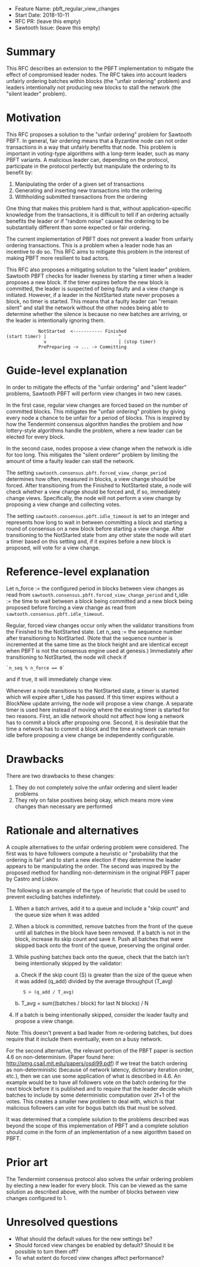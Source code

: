 - Feature Name: pbft_regular_view_changes
- Start Date: 2018-10-11
- RFC PR: (leave this empty)
- Sawtooth Issue: (leave this empty)

# Summary
[summary]: #summary

This RFC describes an extension to the PBFT implementation to mitigate the
effect of compromised leader nodes. The RFC takes into account leaders unfairly
ordering batches within blocks (the "unfair ordering" problem) and leaders
intentionally not producing new blocks to stall the network (the "silent
leader" problem).

# Motivation
[motivation]: #motivation

This RFC proposes a solution to the "unfair ordering" problem for Sawtooth
PBFT. In general, fair ordering means that a Byzantine node can not order
transactions in a way that unfairly benefits that node. This problem is
important in voting-type algorithms with a long-term leader, such as many PBFT
variants. A malicious leader can, depending on the protocol, participate in the
protocol perfectly but manipulate the ordering to its benefit by:

1. Manipulating the order of a given set of transactions
2. Generating and inserting new transactions into the ordering
3. Withholding submitted transactions from the ordering

One thing that makes this problem hard is that, without application-specific
knowledge from the transactions, it is difficult to tell if an ordering
actually benefits the leader or if "random noise" caused the ordering to be
substantially different than some expected or fair ordering.

The current implementation of PBFT does not prevent a leader from unfairly
ordering transactions. This is a problem when a leader node has an incentive to
do so. This RFC aims to mitigate this problem in the interest of making PBFT
more resilient to bad actors.

This RFC also proposes a mitigating solution to the "silent leader" problem.
Sawtooth PBFT checks for leader liveness by starting a timer when a leader
proposes a new block. If the timer expires before the new block is committed,
the leader is suspected of being faulty and a view change is initiated.
However, if a leader in the NotStarted state never proposes a block, no timer
is started. This means that a faulty leader can "remain silent" and stall the
network without the other nodes being able to determine whether the silence is
because no new batches are arriving, or the leader is intentionally ignoring
them.

                NotStarted  <----------- Finished
    (start timer) |                           ^
                  v                           | (stop timer)
                PrePreparing -> ... -> Committing

# Guide-level explanation
[guide-level-explanation]: #guide-level-explanation

In order to mitigate the effects of the "unfair ordering" and "silent leader"
problems, Sawtooth PBFT will perform view changes in two new cases.

In the first case, regular view changes are forced based on the number of
committed blocks. This mitigates the "unfair ordering" problem by giving every
node a chance to be unfair for a period of blocks. This is inspired by how the
Tendermint consensus algorithm handles the problem and how lottery-style
algorithms handle the problem, where a new leader can be elected for every
block.

In the second case, nodes propose a view change when the network is idle for
too long. This mitigates the "silent orderer" problem by limiting the amount of
time a faulty leader can stall the network.

The setting `sawtooth.consensus.pbft.forced_view_change_period` determines how
often, measured in blocks, a view change should be forced. After transitioning
from the Finished to NotStarted state, a node will check whether a view change
should be forced and, if so, immediately change views. Specifically, the node
will not perform a view change by proposing a view change and collecting votes.

The setting `sawtooth.consensus.pbft.idle_timeout` is set to an integer and
represents how long to wait in between committing a block and starting a round
of consensus on a new block before starting a view change. After transitioning
to the NotStarted state from any other state the node will start a timer based
on this setting and, if it expires before a new block is proposed, will vote
for a view change.

# Reference-level explanation
[reference-level-explanation]: #reference-level-explanation

Let n_force := the configured period in blocks between view changes as read
from `sawtooth.consensus.pbft.forced_view_change_period` and t_idle := the time
to wait between a block being committed and a new block being proposed before
forcing a view change as read from `sawtooth.consensus.pbft.idle_timeout`.

Regular, forced view changes occur only when the validator transitions from the
Finished to the NotStarted state. Let n_seq := the sequence number after
transitioning to NotStarted. (Note that the sequence number is incremented at
the same time as the block height and are identical except when PBFT is not the
consensus engine used at genesis.) Immediately after transitioning to
NotStarted, the node will check if

    `n_seq % n_force == 0`

and if true, it will immediately change view.

Whenever a node transitions to the NotStarted state, a timer is started which
will expire after t_idle has passed. If this timer expires without a BlockNew
update arriving, the node will propose a view change. A separate timer is used
here instead of moving where the existing timer is started for two reasons.
First, an idle network should not affect how long a network has to commit a
block after proposing one. Second, it is desirable that the time a network has
to commit a block and the time a network can remain idle before proposing a
view change be independently configurable.

# Drawbacks
[drawbacks]: #drawbacks

There are two drawbacks to these changes:

1. They do not completely solve the unfair ordering and silent leader problems
2. They rely on false positives being okay, which means more view changes than
   necessary are performed

# Rationale and alternatives
[alternatives]: #alternatives

A couple alternatives to the unfair ordering problem were considered. The first
was to have followers compute a heuristic or "probability that the ordering is
fair" and to start a new election if they determine the leader appears to be
manipulating the order. The second was inspired by the proposed method for
handling non-determinism in the original PBFT paper by Castro and Liskov.

The following is an example of the type of heuristic that could be used to
prevent excluding batches indefinitely.

1. When a batch arrives, add it to a queue and include a "skip count" and the
   queue size when it was added
2. When a block is committed, remove batches from the front of the queue until
   all batches in the block have been removed. If a batch is not in the block,
   increase its skip count and save it. Push all batches that were skipped back
   onto the front of the queue, preserving the original order.
3. While pushing batches back onto the queue, check that the batch isn't being
   intentionally skipped by the validator:

    a. Check if the skip count (S) is greater than the size of the queue when
       it was added (q_add) divided by the average throughput (T_avg)

          S > (q_add / T_avg)

    b. T_avg = sum((batches / block) for last N blocks) / N

4. If a batch is being intentionally skipped, consider the leader faulty and
   propose a view change.

Note: This doesn't prevent a bad leader from re-ordering batches, but does
require that it include them eventually, even on a busy network.

For the second alternative, the relevant portion of the PBFT paper is section
4.6 on non-determinism. (Paper found here:
http://pmg.csail.mit.edu/papers/osdi99.pdf) If we treat the batch ordering as
non-deterministic (because of network latency, dictionary iteration order,
etc.), then we can use some application of what is described in 4.6. An example
would be to have all followers vote on the batch ordering for the next block
before it is published and to require that the leader decide which batches to
include by some deterministic computation over 2f+1 of the votes. This creates
a smaller new problem to deal with, which is that malicious followers can vote
for bogus batch ids that must be solved.

It was determined that a complete solution to the problems described was beyond
the scope of this implementation of PBFT and a complete solution should come in
the form of an implementation of a new algorithm based on PBFT.

# Prior art
[prior-art]: #prior-art

The Tendermint consensus protocol also solves the unfair ordering problem by
electing a new leader for every block. This can be viewed as the same solution
as described above, with the number of blocks between view changes configured
to 1.

# Unresolved questions
[unresolved]: #unresolved-questions

- What should the default values for the new settings be?
- Should forced view changes be enabled by default? Should it be possible to
  turn them off?
- To what extent do forced view changes affect performance?
